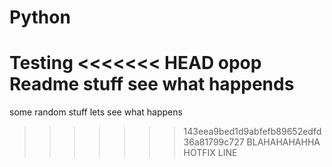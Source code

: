 # Python
Testing
<<<<<<< HEAD
opop Readme stuff see what happends
=======
some random stuff lets see what happens
>>>>>>> 143eea9bed1d9abfefb89652edfd36a81799c727
BLAHAHAHAHHA
HOTFIX LINE 